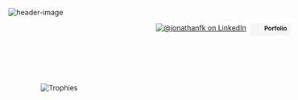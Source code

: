 <!-- src/template/README.liquid -->

<!-- src/template/header.liquid -->
![header-image](https://capsule-render.vercel.app/api?type=waving&color=0:FF79C6,100:8f42fd&text=Hey!%20Jay%20here...&animation=fadeIn&fontSize=48&fontAlignY=40&height=200&fontColor=F8F0FF)


<!-- src/template/contact.liquid -->
<div id="social" style="display: flex; flex-direction: row; gap: 8px; width: 854px; justify-content: center; margin-bottom: 48px">
    <a href="https://www.linkedin.com/in/jonathanfk/" target="_blank"><img src="https://img.shields.io/badge/LinkedIn-0077B5?style=flat-square&logo=linkedin&logoColor=white" alt="@jonathanfk on LinkedIn"/></a>
        <a style="text-decoration: none;" href="https://jayypluss.notion.site/Portfolio-d1e992c932fe4d01b21b8bb5843aa4c1" target="_blank">
            <div style="display: flex; flex-direction: row; gap: 4px; justify-content: center; height: 20px; padding: 2px 8px; background-color: #F6F6F6; color: #000000; font-size: 12px; border-radius: 1px; font-weight: 600" >
                <img src="https://www.notion.so/front-static/favicon.ico" height="16px">
                Porfolio
            </div>
        </a>
</div>

<br> <br>

<!-- src/template/content.liquid -->
<div id="social" style="display: flex; flex-direction: column; width: 854px; justify-content: center; padding: 0 64px">
    <img src="https://github-profile-trophy.vercel.app/?username=jayypluss&theme=dracula" alt="Trophies"/>
</div>
